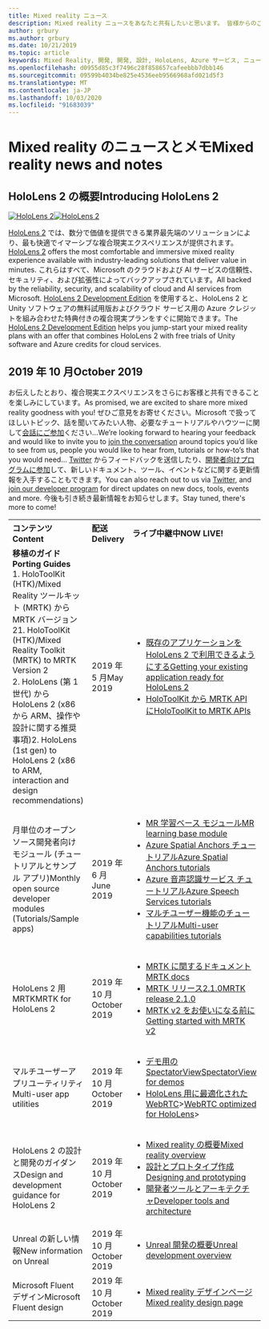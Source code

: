 ```yaml
---
title: Mixed reality ニュース
description: Mixed reality ニュースをあなたと共有したいと思います。 皆様からのご意見をお待ちしております。ご意見をお待ちしております。
author: grbury
ms.author: grbury
ms.date: 10/21/2019
ms.topic: article
keywords: Mixed Reality, 開発, 開発, 設計, HoloLens, Azure サービス, ニュース, HoloLens 2
ms.openlocfilehash: d0955d85c3f7496c28f858657cafeebbb7dbb146
ms.sourcegitcommit: 09599b4034be825e4536eeb9566968afd021d5f3
ms.translationtype: MT
ms.contentlocale: ja-JP
ms.lasthandoff: 10/03/2020
ms.locfileid: "91683039"
---
```

# <a name="mixed-reality-news-and-notes"></a><span data-ttu-id="157c2-105">Mixed reality のニュースとメモ</span><span class="sxs-lookup"><span data-stu-id="157c2-105">Mixed reality news and notes</span></span>

## <a name="introducing-hololens-2"></a><span data-ttu-id="157c2-106">HoloLens 2 の概要</span><span class="sxs-lookup"><span data-stu-id="157c2-106">Introducing HoloLens 2</span></span>

<span data-ttu-id="157c2-107">[![HoloLens 2](images/hololens2.jpg)](https://www.microsoft.com/hololens/hardware)</span><span class="sxs-lookup"><span data-stu-id="157c2-107">[![HoloLens 2](images/hololens2.jpg)](https://www.microsoft.com/hololens/hardware)</span></span>

<span data-ttu-id="157c2-108">[HoloLens 2](https://www.microsoft.com/hololens/hardware) では、数分で価値を提供できる業界最先端のソリューションにより、最も快適でイマーシブな複合現実エクスペリエンスが提供されます。</span><span class="sxs-lookup"><span data-stu-id="157c2-108">[HoloLens 2](https://www.microsoft.com/hololens/hardware) offers the most comfortable and immersive mixed reality experience available with industry-leading solutions that deliver value in minutes.</span></span> <span data-ttu-id="157c2-109">これらはすべて、Microsoft のクラウドおよび AI サービスの信頼性、セキュリティ、および拡張性によってバックアップされています。</span><span class="sxs-lookup"><span data-stu-id="157c2-109">All backed by the reliability, security, and scalability of cloud and AI services from Microsoft.</span></span> <span data-ttu-id="157c2-110">[HoloLens 2 Development Edition](https://www.microsoft.com//hololens/developers) を使用すると、HoloLens 2 と Unity ソフトウェアの無料試用版およびクラウド サービス用の Azure クレジットを組み合わせた特典付きの複合現実プランをすぐに開始できます。</span><span class="sxs-lookup"><span data-stu-id="157c2-110">The [HoloLens 2 Development Edition](https://www.microsoft.com//hololens/developers) helps you jump-start your mixed reality plans with an offer that combines HoloLens 2 with free trials of Unity software and Azure credits for cloud services.</span></span>

## <a name="october-2019"></a><span data-ttu-id="157c2-111">2019 年 10 月</span><span class="sxs-lookup"><span data-stu-id="157c2-111">October 2019</span></span>

<span data-ttu-id="157c2-112">お伝えしたとおり、複合現実エクスペリエンスをさらにお客様と共有できることを楽しみにしています。</span><span class="sxs-lookup"><span data-stu-id="157c2-112">As promised, we are excited to share more mixed reality goodness with you!</span></span> <span data-ttu-id="157c2-113">ぜひご意見をお寄せください。Microsoft で扱ってほしいトピック、話を聞いてみたい人物、必要なチュートリアルやハウツーに関して[会話にご参加](https://holodevelopersslack.azurewebsites.net/)ください…</span><span class="sxs-lookup"><span data-stu-id="157c2-113">We’re looking forward to hearing your feedback and would like to invite you to [join the conversation](https://holodevelopersslack.azurewebsites.net/) around topics you’d like to see from us, people you would like to hear from, tutorials or how-to’s that you would need…</span></span> <span data-ttu-id="157c2-114">[Twitter](https://twitter.com/MxdRealityDev) からフィードバックを送信したり、[開発者向けプログラムに参加](https://aka.ms/iwantmr)して、新しいドキュメント、ツール、イベントなどに関する更新情報を入手することもできます。</span><span class="sxs-lookup"><span data-stu-id="157c2-114">You can also reach out to us via [Twitter](https://twitter.com/MxdRealityDev), and [join our developer program](https://aka.ms/iwantmr) for direct updates on new docs, tools, events and more.</span></span> <span data-ttu-id="157c2-115">今後も引き続き最新情報をお知らせします。</span><span class="sxs-lookup"><span data-stu-id="157c2-115">Stay tuned, there's more to come!</span></span>

<table>
<tr>
<th style="width: 400px; text-align:left;"><span data-ttu-id="157c2-116">コンテンツ</span><span class="sxs-lookup"><span data-stu-id="157c2-116">Content</span></span></th><th style="width: 125px; text-align:left;"><span data-ttu-id="157c2-117">配送</span><span class="sxs-lookup"><span data-stu-id="157c2-117">Delivery</span></span></th><th style="width: 125px; text-align:left;"><span data-ttu-id="157c2-118">ライブ中継中</span><span class="sxs-lookup"><span data-stu-id="157c2-118">NOW LIVE!</span></span></th>
</tr> 
<tr>
<td><span data-ttu-id="157c2-119"><b>移植のガイド</b> </span><span class="sxs-lookup"><span data-stu-id="157c2-119"><b>Porting Guides</b> </span></span><br><span data-ttu-id="157c2-120">1. HoloToolKit (HTK)/Mixed Reality ツールキット (MRTK) から MRTK バージョン 2</span><span class="sxs-lookup"><span data-stu-id="157c2-120">1. HoloToolKit (HTK)/Mixed Reality Toolkit (MRTK) to MRTK Version 2</span></span>
<br><span data-ttu-id="157c2-121">2. HoloLens (第 1 世代) から HoloLens 2 (x86 から ARM、操作や設計に関する推奨事項)</span><span class="sxs-lookup"><span data-stu-id="157c2-121">2. HoloLens (1st gen) to HoloLens 2 (x86 to ARM, interaction and design recommendations)</span></span>
</td></td><td><span data-ttu-id="157c2-122">2019 年 5 月</span><span class="sxs-lookup"><span data-stu-id="157c2-122">May 2019</span></span></td><td> <ul><li><span data-ttu-id="157c2-123"><a href=https://docs.microsoft.com/windows/mixed-reality/mrtk-porting-guide>既存のアプリケーションを HoloLens 2 で利用できるようにする</a></span><span class="sxs-lookup"><span data-stu-id="157c2-123"><a href=https://docs.microsoft.com/windows/mixed-reality/mrtk-porting-guide>Getting your existing application ready for HoloLens 2</a></span></span><li><span data-ttu-id="157c2-124"><a href=https://microsoft.github.io/MixedRealityToolkit-Unity/Documentation/HTKToMRTKPortingGuide.html>HoloToolKit から MRTK API に</a></span><span class="sxs-lookup"><span data-stu-id="157c2-124"><a href=https://microsoft.github.io/MixedRealityToolkit-Unity/Documentation/HTKToMRTKPortingGuide.html>HoloToolKit to MRTK APIs</a></span></span></td>
</tr>
<tr>
<td><span data-ttu-id="157c2-125">月単位のオープン ソース開発者向けモジュール (チュートリアルとサンプル アプリ)</span><span class="sxs-lookup"><span data-stu-id="157c2-125">Monthly open source developer modules (Tutorials/Sample apps)</span></span></td><td><span data-ttu-id="157c2-126">2019 年 6 月</span><span class="sxs-lookup"><span data-stu-id="157c2-126">June 2019</span></span></td><td> <ul><li><span data-ttu-id="157c2-127"><a href=https://docs.microsoft.com/windows/mixed-reality/mrlearning-base-ch1>MR 学習ベース モジュール</a></span><span class="sxs-lookup"><span data-stu-id="157c2-127"><a href=https://docs.microsoft.com/windows/mixed-reality/mrlearning-base-ch1>MR learning base module</a></span></span><li><span data-ttu-id="157c2-128"><a href=https://docs.microsoft.com/windows/mixed-reality/mrlearning-asa-ch1>Azure Spatial Anchors チュートリアル</a></span><span class="sxs-lookup"><span data-stu-id="157c2-128"><a href=https://docs.microsoft.com/windows/mixed-reality/mrlearning-asa-ch1>Azure Spatial Anchors tutorials</a></span></span><li><span data-ttu-id="157c2-129"><a href=https://docs.microsoft.com/windows/mixed-reality/mrlearning-speechsdk-ch1>Azure 音声認識サービス チュートリアル</a></span><span class="sxs-lookup"><span data-stu-id="157c2-129"><a href=https://docs.microsoft.com/windows/mixed-reality/mrlearning-speechsdk-ch1>Azure Speech Services tutorials</a></span></span><li><span data-ttu-id="157c2-130"><a href=https://docs.microsoft.com/windows/mixed-reality/mrlearning-sharing(photon)-ch1>マルチユーザー機能のチュートリアル</a></span><span class="sxs-lookup"><span data-stu-id="157c2-130"><a href=https://docs.microsoft.com/windows/mixed-reality/mrlearning-sharing(photon)-ch1>Multi-user capabilities tutorials</a></span></span></td>
</tr>
<tr>
<td><span data-ttu-id="157c2-131">HoloLens 2 用 MRTK</span><span class="sxs-lookup"><span data-stu-id="157c2-131">MRTK for HoloLens 2</span></span></td><td><span data-ttu-id="157c2-132">2019 年 10 月</span><span class="sxs-lookup"><span data-stu-id="157c2-132">October 2019</span></span></td><td> <ul><li><span data-ttu-id="157c2-133"><a href=https://microsoft.github.io/MixedRealityToolkit-Unity/Documentation/GettingStartedWithTheMRTK.html>MRTK に関するドキュメント</a></span><span class="sxs-lookup"><span data-stu-id="157c2-133"><a href=https://microsoft.github.io/MixedRealityToolkit-Unity/Documentation/GettingStartedWithTheMRTK.html>MRTK docs</a></span></span><li><span data-ttu-id="157c2-134"><a href=https://github.com/Microsoft/MixedRealityToolkit-Unity/releases>MRTK リリース2.1.0</a></span><span class="sxs-lookup"><span data-stu-id="157c2-134"><a href=https://github.com/Microsoft/MixedRealityToolkit-Unity/releases>MRTK release 2.1.0</a></span></span><li><span data-ttu-id="157c2-135"><a href=https://docs.microsoft.com/windows/mixed-reality/mrtk-getting-started>MRTK v2 をお使いになる前に</a></span><span class="sxs-lookup"><span data-stu-id="157c2-135"><a href=https://docs.microsoft.com/windows/mixed-reality/mrtk-getting-started>Getting started with MRTK v2</a></span></span></td>
</tr>
<tr>
<td><span data-ttu-id="157c2-136">マルチユーザーアプリユーティリティ</span><span class="sxs-lookup"><span data-stu-id="157c2-136">Multi-user app utilities</span></span></td><td><span data-ttu-id="157c2-137">2019 年 10 月</span><span class="sxs-lookup"><span data-stu-id="157c2-137">October 2019</span></span></td><td> <ul><li><span data-ttu-id="157c2-138"><a href=https://docs.microsoft.com/windows/mixed-reality/spectator-view>デモ用の SpectatorView</a></span><span class="sxs-lookup"><span data-stu-id="157c2-138"><a href=https://docs.microsoft.com/windows/mixed-reality/spectator-view>SpectatorView for demos</a></span></span><li><span data-ttu-id="157c2-139"><a href=https://github.com/microsoft/MixedReality-WebRTC>HoloLens 用に最適化された WebRTC</a>></span><span class="sxs-lookup"><span data-stu-id="157c2-139"><a href=https://github.com/microsoft/MixedReality-WebRTC>WebRTC optimized for HoloLens</a>></span></span></td>
</tr>
<tr>
<td><span data-ttu-id="157c2-140">HoloLens 2 の設計と開発のガイダンス</span><span class="sxs-lookup"><span data-stu-id="157c2-140">Design and development guidance for HoloLens 2</span></span></td><td><span data-ttu-id="157c2-141">2019 年 10 月</span><span class="sxs-lookup"><span data-stu-id="157c2-141">October 2019</span></span></td><td> <ul><li><span data-ttu-id="157c2-142"><a href=https://docs.microsoft.com/windows/mixed-reality/>Mixed reality の概要</a></span><span class="sxs-lookup"><span data-stu-id="157c2-142"><a href=https://docs.microsoft.com/windows/mixed-reality/>Mixed reality overview</a></span></span><li><span data-ttu-id="157c2-143"><a href=https://docs.microsoft.com/windows/mixed-reality/design>設計とプロトタイプ作成</a></span><span class="sxs-lookup"><span data-stu-id="157c2-143"><a href=https://docs.microsoft.com/windows/mixed-reality/design>Designing and prototyping</a></span></span><li><span data-ttu-id="157c2-144"><a href=https://docs.microsoft.com/windows/mixed-reality/development>開発者ツールとアーキテクチャ</a></span><span class="sxs-lookup"><span data-stu-id="157c2-144"><a href=https://docs.microsoft.com/windows/mixed-reality/development>Developer tools and architecture</a></span></span></td>
</tr>
<tr>
  <td><span data-ttu-id="157c2-145">Unreal の新しい情報</span><span class="sxs-lookup"><span data-stu-id="157c2-145">New information on Unreal</span></span></td><td><span data-ttu-id="157c2-146">2019 年 10 月</span><span class="sxs-lookup"><span data-stu-id="157c2-146">October 2019</span></span></td><td> <ul><li><span data-ttu-id="157c2-147"><a href=https://docs.microsoft.com/windows/mixed-reality/unreal-development-overview>Unreal 開発の概要</a></span><span class="sxs-lookup"><span data-stu-id="157c2-147"><a href=https://docs.microsoft.com/windows/mixed-reality/unreal-development-overview>Unreal development overview</a></span></span></td>
</tr>
<tr>
  <td><span data-ttu-id="157c2-148">Microsoft Fluent デザイン</span><span class="sxs-lookup"><span data-stu-id="157c2-148">Microsoft Fluent design</span></span></td><td><span data-ttu-id="157c2-149">2019 年 10 月</span><span class="sxs-lookup"><span data-stu-id="157c2-149">October 2019</span></span></td><td> <ul><li><span data-ttu-id="157c2-150"><a href=https://www.microsoft.com/design/fluent/>Mixed reality デザインページ</a></span><span class="sxs-lookup"><span data-stu-id="157c2-150"><a href=https://www.microsoft.com/design/fluent/>Mixed reality design page</a></span></span></td>
</tr>
</table>
